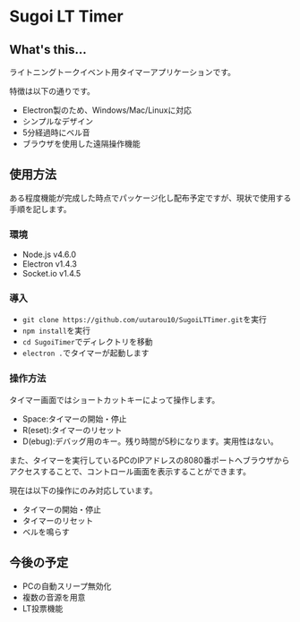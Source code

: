 # Sugoi LT Timer
## What's this...
ライトニングトークイベント用タイマーアプリケーションです。

特徴は以下の通りです。
* Electron製のため、Windows/Mac/Linuxに対応
* シンプルなデザイン
* 5分経過時にベル音
* ブラウザを使用した遠隔操作機能

## 使用方法
ある程度機能が完成した時点でパッケージ化し配布予定ですが、現状で使用する手順を記します。

### 環境
* Node.js v4.6.0
* Electron v1.4.3
* Socket.io v1.4.5

### 導入
* `git clone https://github.com/uutarou10/SugoiLTTimer.git`を実行
* `npm install`を実行
* `cd SugoiTimer`でディレクトリを移動
* `electron .`でタイマーが起動します

### 操作方法
タイマー画面ではショートカットキーによって操作します。
* Space:タイマーの開始・停止
* R(eset):タイマーのリセット
* D(ebug):デバッグ用のキー。残り時間が5秒になります。実用性はない。

また、タイマーを実行しているPCのIPアドレスの8080番ポートへブラウザからアクセスすることで、コントロール画面を表示することができます。

現在は以下の操作にのみ対応しています。
* タイマーの開始・停止
* タイマーのリセット
* ベルを鳴らす

## 今後の予定
* PCの自動スリープ無効化
* 複数の音源を用意
* LT投票機能